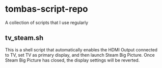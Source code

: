 # tombas-script-repo
A collection of scripts that I use regularly

## tv_steam.sh
This is a shell script that automatically enables the HDMI Output connected to TV, set TV as primary display, and then launch Steam Big Picture. Once Steam Big Picture has closed, the display settings will be reverted.
